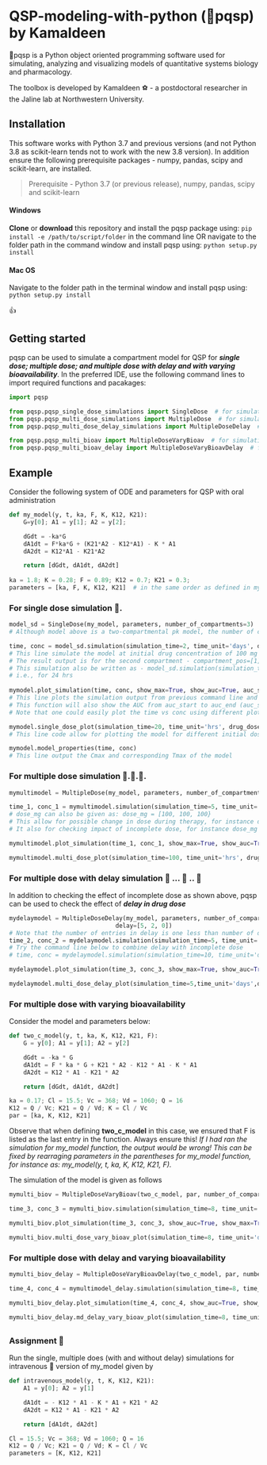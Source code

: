# QSP-modeling-with-python (:pill:pqsp) by Kamaldeen

:pill:pqsp is a Python object oriented programming software used for simulating, analyzing and visualizing models of quantitative systems biology and pharmacology.

The toolbox is developed by Kamaldeen :soccer: - a postdoctoral researcher in the Jaline lab at Northwestern University.

## Installation
This software works with Python 3.7 and previous versions (and not Python 3.8 as scikit-learn tends not to work with the new 3.8 version). In addition ensure the following prerequisite packages - numpy, pandas, scipy and scikit-learn, are installed.
> Prerequisite - Python 3.7 (or previous release), numpy, pandas, scipy and scikit-learn

#### Windows
**Clone** or **download** this repository and install the pqsp package using:
`pip install -e /path/to/script/folder`
in the command line OR navigate to the folder path in the command window and install pqsp using: `python setup.py install`

#### Mac OS
Navigate to the folder path in the terminal window and install pqsp using: `python setup.py install`

:+1:

## Getting started
pqsp can be used to simulate a compartment model for QSP for ***single dose; multiple dose; and multiple dose with delay and with varying bioavailability***. In the preferred IDE, use the following command lines to import required functions and pacakages:
``` Python
import pqsp

from pqsp.pqsp_single_dose_simulations import SingleDose  # for simulation and plots of model with single dose
from pqsp.pqsp_multi_dose_simulations import MultipleDose  # for simulation and plots of model with multiple dose
from pqsp.pqsp_multi_dose_delay_simulations import MultipleDoseDelay  # for simulation and plots of model with multiple dose with delay

from pqsp.pqsp_multi_bioav import MultipleDoseVaryBioav  # for simulation and plots of model with varying bioavailability
from pqsp.pqsp_multi_bioav_delay import MultipleDoseVaryBioavDelay  # for simulation and plots of model with delay and varying bioavailability
```

## Example
Consider the following system of ODE and parameters for QSP with oral administration
``` Python
def my_model(y, t, ka, F, K, K12, K21):
    G=y[0]; A1 = y[1]; A2 = y[2]; 

    dGdt = -ka*G
    dA1dt = F*ka*G + (K21*A2 - K12*A1) - K * A1
    dA2dt = K12*A1 - K21*A2

    return [dGdt, dA1dt, dA2dt]
    
ka = 1.8; K = 0.28; F = 0.89; K12 = 0.7; K21 = 0.3;
parameters = [ka, F, K, K12, K21]  # in the same order as defined in my_model
``` 

### For single dose simulation :pill:.

```Python
model_sd = SingleDose(my_model, parameters, number_of_compartments=3)  
# Although model above is a two-compartmental pk model, the number of compartment defined in the simulation is the number of ODE equations defined in the model

time, conc = model_sd.simulation(simulation_time=2, time_unit='days', dose_mg=[100], compartment_pos=[1])
# This line simulate the model at initial drug concentration of 100 mg for 2 days 
# The result output is for the second compartment - compartment_pos=[1]: remember Python counts from 0
# This simulation also be written as - model_sd.simulation(simulation_time=24, time_unit='hrs', dose_mg=[100], compartment_pos=[1])
# i.e., for 24 hrs
    
mymodel.plot_simulation(time, conc, show_max=True, show_auc=True, auc_start=2, auc_end=30)
# This line plots the simulation output from previous command line and will show (if show_max = True) the Cmax (and corresponding tmax)
# This function will also show the AUC from auc_start to auc_end (auc_start = 0 and auc_start = 'inf' if not indicated)
# Note that one could easily plot the time vs conc using different plot function

mymodel.single_dose_plot(simulation_time=20, time_unit='hrs', drug_doses=[100, 400, 800], compartment_pos=[0, 1, 2], figsize=(16,8))
# This line code allow for plotting the model for different initial doses and for different compartments of the model

mymodel.model_properties(time, conc)
# This line output the Cmax and corresponding Tmax of the model
```

### For multiple dose simulation :pill:.:pill:.:pill:.

```Python
mymultimodel = MultipleDose(my_model, parameters, number_of_compartments=3, number_of_dose=3, interval=24)

time_1, conc_1 = mymultimodel.simulation(simulation_time=5, time_unit='days', dose_mg=[100], compartment_pos=[2])
# dose_mg can also be given as: dose_mg = [100, 100, 100}
# This allow for possible change in dose during therapy, for instance dose_mg = [100, 75, 100]
# It also for checking impact of incomplete dose, for instance dose_mg = [100, 0, 100]

mymultimodel.plot_simulation(time_1, conc_1, show_max=True, show_auc=True)

mymultimodel.multi_dose_plot(simulation_time=100, time_unit='hrs', drug_doses=[100, 400, 800],compartment_pos=range(3),figsize=(14,9))
```

### For multiple dose with delay simulation :pill: ... :pill: .. :pill:
In addition to checking the effect of incomplete dose as shown above, pqsp can be used to check the effect of ***delay in drug dose***

```Python
mydelaymodel = MultipleDoseDelay(my_model, parameters, number_of_compartments=3, number_of_dose=4, interval=24, 
                              delay=[5, 2, 0])
# Note that the number of entries in delay is one less than number of dose. This is because delay is expected to start only after the first dose is taken
time_2, conc_2 = mydelaymodel.simulation(simulation_time=5, time_unit='days', dose_mg=[150], compartment_pos=[1])
# Try the command line below to combine delay with incomplete dose                               
# time, conc = mydelaymodel.simulation(simulation_time=10, time_unit='days', dose_mg=[100, 150, 0, 100], compartment_pos=[1])

mydelaymodel.plot_simulation(time_3, conc_3, show_max=True, show_auc=True)

mydelaymodel.multi_dose_delay_plot(simulation_time=5,time_unit='days',drug_doses=[100, 400, 800],compartment_pos=range(3),figsize=(16,12))
```

### For multiple dose with varying bioavailability
Consider the model and parameters below:
```Python
def two_c_model(y, t, ka, K, K12, K21, F):
    G = y[0]; A1 = y[1]; A2 = y[2]

    dGdt = -ka * G
    dA1dt = F * ka * G + K21 * A2 - K12 * A1 - K * A1
    dA2dt = K12 * A1 - K21 * A2

    return [dGdt, dA1dt, dA2dt]

ka = 0.17; Cl = 15.5; Vc = 368; Vd = 1060; Q = 16
K12 = Q / Vc; K21 = Q / Vd; K = Cl / Vc
par = [ka, K, K12, K21]
```
Observe that when defining **two_c_model** in this case, we ensured that F is listed as the last entry in the function.
Always ensure this! *If I had ran the simulation for my_model function, the output would be wrong! This can be fixed by rearraging parameters in the parentheses for my_model function, for instance as: my_model(y, t, ka, K, K12, K21, F).*

The simulation of the model is given as follows

```Python
mymulti_biov = MultipleDoseVaryBioav(two_c_model, par, number_of_compartments=3, number_of_dose=4, interval=24, bioav=[1, 0.51, 0.41, 0.6])

time_3, conc_3 = mymulti_biov.simulation(simulation_time=8, time_unit='days', dose_mg=[100], compartment_pos=[1])

mymulti_biov.plot_simulation(time_3, conc_3, show_auc=True, show_max=True)

mymulti_biov.multi_dose_vary_bioav_plot(simulation_time=8, time_unit='days', drug_doses=[10,20,30], compartment_pos=[0,1,2], figsize=(12,8))
```

### For multiple dose with delay and varying bioavailability

```Python
mymulti_biov_delay = MultipleDoseVaryBioavDelay(two_c_model, par, number_of_compartments=3, number_of_dose=4, interval=24, delay=[6,3,0], bioav=[1, 0.7, 0.9, 0.4])

time_4, conc_4 = mymultimodel_delay.simulation(simulation_time=8, time_unit='days', dose_mg=[100])

mymulti_biov_delay.plot_simulation(time_4, conc_4, show_auc=True, show_max=True)

mymulti_biov_delay.md_delay_vary_bioav_plot(simulation_time=8, time_unit='days', drug_doses=[100, 200, 400], compartment_pos=[0,1,2], figsize=(12,8))
```

##

### Assignment :syringe:
Run the single, multiple does (with and without delay) simulations for intravenous :syringe: version of my_model given by

```python
def intravenous_model(y, t, K, K12, K21):
    A1 = y[0]; A2 = y[1]

    dA1dt = - K12 * A1 - K * A1 + K21 * A2
    dA2dt = K12 * A1 - K21 * A2

    return [dA1dt, dA2dt]

Cl = 15.5; Vc = 368; Vd = 1060; Q = 16
K12 = Q / Vc; K21 = Q / Vd; K = Cl / Vc
parameters = [K, K12, K21]
```
